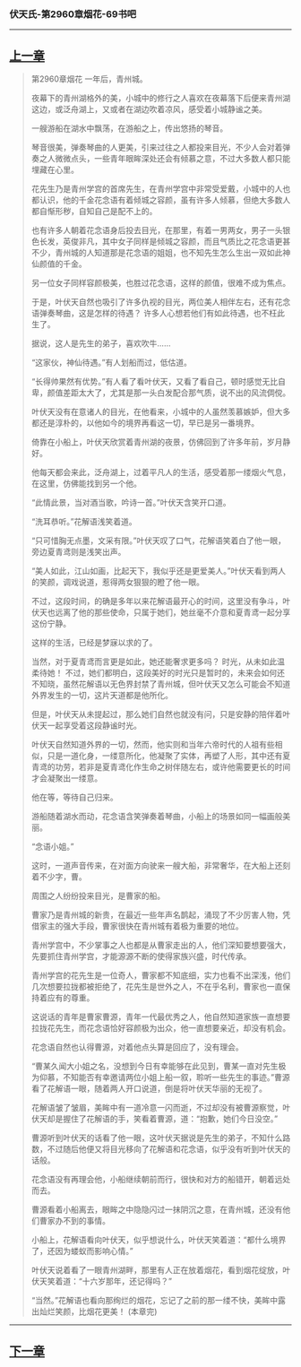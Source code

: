 ### 伏天氏-第2960章烟花-69书吧

--------
[上一章](./3f93a5fa12d4029efa3bbe93a7f630ea.md)
--------


>
>
>
>第2960章烟花
>一年后，青州城。
>
>夜幕下的青州湖格外的美，小城中的修行之人喜欢在夜幕落下后便来青州湖这边，或泛舟湖上，又或者在湖边吹着凉风，感受着小城静谧之美。
>
>一艘游船在湖水中飘荡，在游船之上，传出悠扬的琴音。
>
>琴音很美，弹奏琴曲的人更美，引来过往之人都投来目光，不少人会对着弹奏之人微微点头，一些青年眼眸深处还会有倾慕之意，不过大多数人都只能埋藏在心里。
>
>花先生乃是青州学宫的首席先生，在青州学宫中非常受爱戴，小城中的人也都认识，他的千金花念语有着倾城之容颜，虽有许多人倾慕，但绝大多数人都自惭形秽，自知自己是配不上的。
>
>也有许多人朝着花念语身后投去目光，在那里，有着一男两女，男子一头银色长发，英俊非凡，其中女子同样是倾城之容颜，而且气质比之花念语更甚不少，青州城的人知道那是花念语的姐姐，也不知先生怎么生出一双如此神仙颜值的千金。
>
>另一位女子同样容颜极美，也胜过花念语，这样的颜值，很难不成为焦点。
>
>于是，叶伏天自然也吸引了许多仇视的目光，两位美人相伴左右，还有花念语弹奏琴曲，这是怎样的待遇？
>许多人心想若他们有如此待遇，也不枉此生了。
>
>据说，这人是先生的弟子，喜欢吹牛……
>
>“这家伙，神仙待遇。”有人划船而过，低估道。
>
>“长得帅果然有优势。”有人看了看叶伏天，又看了看自己，顿时感觉无比自卑，颜值差距太大了，尤其是那一头白发配合那气质，说不出的风流倜傥。
>
>叶伏天没有在意诸人的目光，在他看来，小城中的人虽然羡慕嫉妒，但大多都还是淳朴的，以他如今的境界再看这一切，早已是另一番境界。
>
>倚靠在小船上，叶伏天欣赏着青州湖的夜景，仿佛回到了许多年前，岁月静好。
>
>他每天都会来此，泛舟湖上，过着平凡人的生活，感受着那一缕烟火气息，在这里，仿佛能找到另一个他。
>
>“此情此景，当对酒当歌，吟诗一首。”叶伏天含笑开口道。
>
>“洗耳恭听。”花解语浅笑着道。
>
>“只可惜胸无点墨，文采有限。”叶伏天叹了口气，花解语笑着白了他一眼，旁边夏青鸢则是浅笑出声。
>
>“美人如此，江山如画，比起天下，我似乎还是更爱美人。”叶伏天看到两人的笑颜，调戏说道，惹得两女狠狠的瞪了他一眼。
>
>不过，这段时间，的确是多年以来花解语最开心的时间，这里没有争斗，叶伏天也远离了他的那些使命，只属于她们，她丝毫不介意和夏青鸢一起分享这份宁静。
>
>这样的生活，已经是梦寐以求的了。
>
>当然，对于夏青鸢而言更是如此，她还能奢求更多吗？
>时光，从未如此温柔待她！
>不过，她们都明白，这段美好的时光只是暂时的，未来会如何还不知晓，虽然花解语以无色界封禁了青州城，但叶伏天又怎么可能会不知道外界发生的一切，这片天道都是他所化。
>
>但是，叶伏天从未提起过，那么她们自然也就没有问，只是安静的陪伴着叶伏天一起享受着这段静谧时光。
>
>叶伏天自然知道外界的一切，然而，他实则和当年六帝时代的人祖有些相似，只是一道化身，一缕意所化，他凝聚了实体，再塑了人形，其中还有夏青鸢的功劳，若非是夏青鸢化作生命之树伴随左右，或许他需要更长的时间才会凝聚出一缕意。
>
>他在等，等待自己归来。
>
>游船随着湖水而动，花念语含笑弹奏着琴曲，小船上的场景如同一幅画般美丽。
>
>“念语小姐。”
>
>这时，一道声音传来，在对面方向驶来一艘大船，非常奢华，在大船上还刻着不少字，曹。
>
>周围之人纷纷投来目光，是曹家的船。
>
>曹家乃是青州城的新贵，在最近一些年声名鹊起，涌现了不少厉害人物，凭借家主的强大手段，曹家很快在青州城有着极为重要的地位。
>
>青州学宫中，不少掌事之人也都是从曹家走出的人，他们深知要想要强大，先要抓住青州学宫，才能源源不断的使得家族兴盛，时代传承。
>
>青州学宫的花先生是一位奇人，曹家都不知底细，实力也看不出深浅，他们几次想要拉拢都被拒绝了，花先生是世外之人，不在乎名利，曹家也一直保持着应有的尊重。
>
>这说话的青年是曹家曹源，青年一代最优秀之人，他自然知道家族一直想要拉拢花先生，而花念语恰好容颜极为出众，他一直想要亲近，却没有机会。
>
>花念语自然也认得曹源，对着他点头算是回应了，没有理会。
>
>“曹某久闻大小姐之名，没想到今日有幸能够在此见到，曹某一直对先生极为仰慕，不知能否有幸邀请两位小姐上船一叙，聆听一些先生的事迹。”曹源看了花解语一眼，随着两人开口说道，倒是将叶伏天华丽的无视了。
>
>花解语皱了皱眉，美眸中有一道冷意一闪而逝，不过却没有被曹源察觉，叶伏天却是握住了花解语的手，笑看着曹源，道：“抱歉，她们今日没空。”
>
>曹源听到叶伏天的话看了他一眼，这叶伏天据说是先生的弟子，不知什么路数，不过随后他便又将目光移向了花解语和花念语，似乎没有听到叶伏天的话般。
>
>花念语没有再理会他，小船继续朝前而行，很快和对方的船错开，朝着远处而去。
>
>曹源看着小船离去，眼眸之中隐隐闪过一抹阴沉之意，在青州城，还没有他们曹家办不到的事情。
>
>小船上，花解语看向叶伏天，似乎想说什么，叶伏天笑着道：“都什么境界了，还因为蝼蚁而影响心情。”
>
>叶伏天说着看了一眼青州湖畔，那里有人正在放着烟花，看到烟花绽放，叶伏天笑着道：“十六岁那年，还记得吗？”
>
>“当然。”花解语也看向那绚烂的烟花，忘记了之前的那一缕不快，美眸中露出灿烂笑颜，比烟花更美！
>(本章完)
>
>

--------
[下一章](./0f1a4ca0ac13982fd7a9456e2cbc6e38.md)
--------
